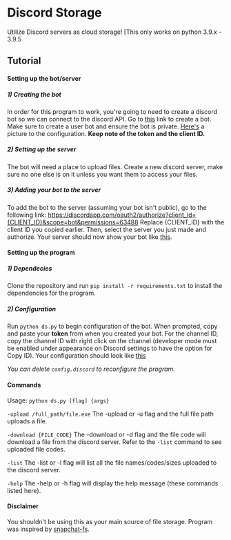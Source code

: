 # Discord Storage
Utilize Discord servers as cloud storage! [This only works on python 3.9.x - 3.9.5

## Tutorial
#### Setting up the bot/server

##### 1) Creating the bot
In order for this program to work, you're going to need to create a discord bot so we can connect to the discord API. Go to [this](https://discordapp.com/developers/applications/me) link to create a bot. Make sure to create a user bot and ensure the bot is private. [Here's](http://i.imgur.com/QIWBksk.png) a picture to the configuration. **Keep note of the token and the client ID.**
##### 2) Setting up the server
The bot will need a place to upload files. Create a new discord server, make sure no one else is on it unless you want them to access your files.

##### 3) Adding your bot to the server
To add the bot to the server (assuming your bot isn't public), go to the following link: https://discordapp.com/oauth2/authorize?client_id={CLIENT_ID}&scope=bot&permissions=63488
Replace {CLIENT_ID} with the client ID you copied earlier. Then, select the server you just made and authorize. Your server should now show your bot like [this](http://i.imgur.com/NnqQAv7.png).

#### Setting up the program
##### 1) Dependecies
Clone the repository and run ```pip install -r requirements.txt``` to install the dependencies for the program.
##### 2) Configuration
Run ```python ds.py``` to begin configuration of the bot. When prompted, copy and paste your **token** from when you created your bot. For the channel ID, copy the channel ID with right click on the channel (developer mode must be enabled under appearance on Discord settings to have the option for Copy ID). Your configuration should look like [this](http://i.imgur.com/g72BDoG.png)

*You can delete ```config.discord``` to reconfigure the program.*
#### Commands
Usage: ```python ds.py [flag] {args}```

```-upload /full_path/file.exe``` The -upload or -u flag and the full file path uploads a file.

```-download {FILE_CODE}``` The -download or -d flag and the file code will download a file from the discord server. Refer to the ```-list``` command to see uploaded file codes.

```-list``` The -list or -l flag will list all the file names/codes/sizes uploaded to the discord server.

```-help``` The -help or -h flag will display the help message (these commands listed here).


#### Disclaimer
You shouldn't be using this as your main source of file storage. Program was inspired by [snapchat-fs](https://github.com/hausdorff/snapchat-fs). 



